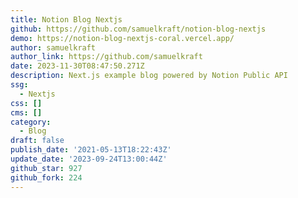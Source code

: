 ```yaml
---
title: Notion Blog Nextjs
github: https://github.com/samuelkraft/notion-blog-nextjs
demo: https://notion-blog-nextjs-coral.vercel.app/
author: samuelkraft
author_link: https://github.com/samuelkraft
date: 2023-11-30T08:47:50.271Z
description: Next.js example blog powered by Notion Public API
ssg:
  - Nextjs
css: []
cms: []
category:
  - Blog
draft: false
publish_date: '2021-05-13T18:22:43Z'
update_date: '2023-09-24T13:00:44Z'
github_star: 927
github_fork: 224
---
```

